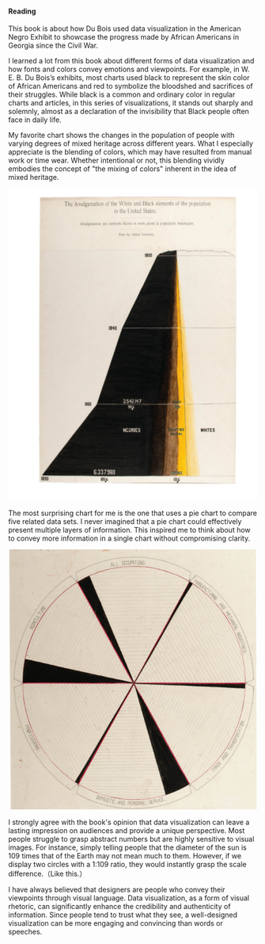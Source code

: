 #### Reading

This book is about how Du Bois used data visualization in the American Negro Exhibit to showcase the progress made by African Americans in Georgia since the Civil War.

I learned a lot from this book about different forms of data visualization and how fonts and colors convey emotions and viewpoints. For example, in W. E. B. Du Bois’s exhibits, most charts used black to represent the skin color of African Americans and red to symbolize the bloodshed and sacrifices of their struggles. While black is a common and ordinary color in regular charts and articles, in this series of visualizations, it stands out sharply and solemnly, almost as a declaration of the invisibility that Black people often face in daily life.

My favorite chart shows the changes in the population of people with varying degrees of mixed heritage across different years. What I especially appreciate is the blending of colors, which may have resulted from manual work or time wear. Whether intentional or not, this blending vividly embodies the concept of "the mixing of colors" inherent in the idea of mixed heritage.

![alt text](image.png)

The most surprising chart for me is the one that uses a pie chart to compare five related data sets. I never imagined that a pie chart could effectively present multiple layers of information. This inspired me to think about how to convey more information in a single chart without compromising clarity.

![alt text](image-1.png)

I strongly agree with the book's opinion that data visualization can leave a lasting impression on audiences and provide a unique perspective. Most people struggle to grasp abstract numbers but are highly sensitive to visual images. For instance, simply telling people that the diameter of the sun is 109 times that of the Earth may not mean much to them. However, if we display two circles with a 1:109 ratio, they would instantly grasp the scale difference.（Like this.）



I have always believed that designers are people who convey their viewpoints through visual language. Data visualization, as a form of visual rhetoric, can significantly enhance the credibility and authenticity of information. Since people tend to trust what they see, a well-designed visualization can be more engaging and convincing than words or speeches.
